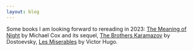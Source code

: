 ```yaml
---
layout: blog
---
```


Some books I am looking forward to rereading in 2023: [The Meaning of Night](https://www.amazon.com/Meaning-Night-Confession-Michael-Cox/dp/0393330346/) by Michael Cox and its sequel, [The Brothers Karamazov](https://www.amazon.com/Brothers-Karamazov-Everymans-Library/dp/0679410031) by Dostoevsky, [Les Miserables](https://www.amazon.com/Miserables-Penguin-Classics-Deluxe/dp/0143107569) by Victor Hugo.
